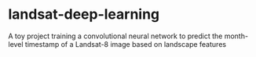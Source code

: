 # landsat-deep-learning
A toy project training a convolutional neural network to predict the month-level timestamp of a Landsat-8 image based on landscape features

